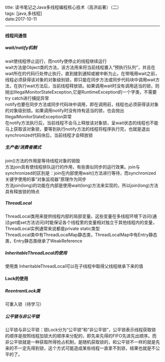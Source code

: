 title: 读书笔记之Java多线程编程核心技术（高洪岩著）（二）  
tags: [java,多线程]  
date:2017-10-11  

---  
#### 线程间通信 ####  

##### wait/notify机制 #####  
wait使线程停止运行，而notify使停止的线程继续运行  
wait方法是Object类的方法，该方法用来将当前线程置入“预执行队列”，并且在wait所在的代码行处停止执行，直到接到通知或被中断为止。在带哦用wait之前，线程必须获得该对象的对象级别锁，即只能在同步方法或同步代码块中调用wait方法，在执行wait方法后，当前线程释放锁。如果调用wait时没有调用适当的锁，则抛出IllegalMonitorStateException,它是RuntimeException的一个字类，不需要try catch进行捕捉异常   
notify也要在同步方法或同步代码块中调用，即在调用前，线程也必须获得该对象的对象级别锁。如果调用notify时没有持有适当的锁，也会抛出IllegalMonitorStateException异常  
在notify方法执行后，当前线程不会马上释放该对象锁，呈wait状态的线程也不能马上获取该对象锁，要等到执行notify方法的线程将程序执行完，也就是退出synchronized代码块后，当前线程才会释放锁  

##### 生产者/消费者模式 #####  

join()方法的作用是等待线程对象的销毁  
方法join具有使线程排队运行的作用，有些类似同步的运行效果。join与synchronized的区别是：join在内部使用wait()方法进行等待，而synchronized关键字使用的事“对象监视器”原理作为同步  
方法join(long)的功能在内部是使用wait(long)方法来实现的，所以join(long)方法具有释放锁的特点  


##### ThreadLocal #####  

ThreadLocal类用来提供线程内部的局部变量。这些变量在多线程环境下访问(通过get或set方法访问)时能保证各个线程里的变量相对独立于其他线程内的变量，ThreadLocal实例通常来说都是private static类型  
ThreadLocal类中有ThreadLocalMap静态类，ThreadLocalMap中有Entry静态类，Entry静态类继承了WeakReference  

##### InheritableThreadLocal的使用 #####  

使用类 InheritableThreadLocal可以在子线程中取得父线程继承下来的值  

#### Lock的使用 ####  

##### ReentrantLock类 #####  

可重入锁（待学习）

##### 公平锁与非公平锁 #####  

公平锁与非公平锁：锁Lock分为“公平锁”和“非公平锁”，公平锁表示线程获取锁的顺序是按照线程加锁大的顺序来分配的，即先来先得的FIFO先进先出顺序。而非公平锁就是一种获取所得抢占机制，是随机获取锁的，和公平锁不一样的就是先来的不一定先得到锁，这个方式可能造成某些线程一直拿不到锁，结果也就是不公平的了。  
